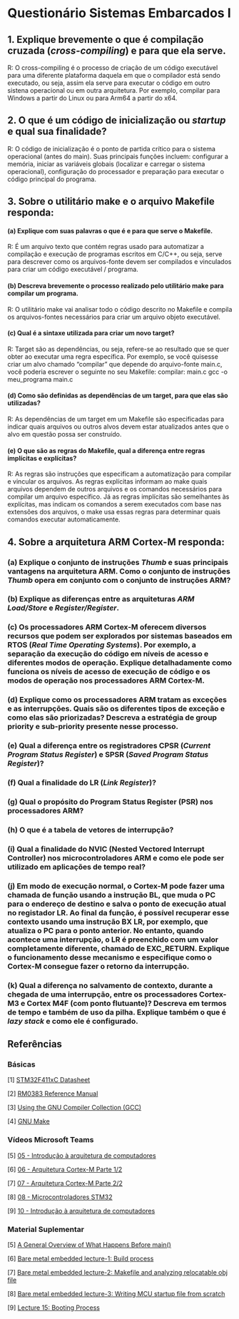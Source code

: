 # Questionário Sistemas Embarcados I

## 1. Explique brevemente o que é compilação cruzada (***cross-compiling***) e para que ela serve.
R: O cross-compiling é o processo de criação de um código executável para uma diferente plataforma daquela em que o compilador está sendo executado, ou seja, assim ela serve para executar o código em outro sistena operacional ou em outra arquitetura. Por exemplo, compilar para Windows a partir do Linux ou para Arm64 a partir do x64.


## 2. O que é um código de inicialização ou ***startup*** e qual sua finalidade?
R: O código de inicialização é o ponto de partida crítico para o sistema operacional (antes do main). Suas principais funções incluem: configurar a memória, iniciar as variáveis globais (localizar e carregar o sistema operacional), configuração do processador e preparação para executar o código principal do programa. 


## 3. Sobre o utilitário **make** e o arquivo **Makefile responda**:

#### (a) Explique com suas palavras o que é e para que serve o **Makefile**.
R: É um arquivo texto que contém regras usado para automatizar a compilação e execução de programas escritos em C/C++, ou seja, serve para descrever como os arquivos-fonte devem ser compilados e vinculados para criar um código executável / programa. 

#### (b) Descreva brevemente o processo realizado pelo utilitário **make** para compilar um programa.
R: O utilitário make vai analisar todo o código descrito no Makefile e compila os arquivos-fontes necessários para criar um arquivo objeto executável. 

#### (c) Qual é a sintaxe utilizada para criar um novo **target**?
R: Target são as dependências, ou seja, refere-se ao resultado que se quer obter ao executar uma regra específica. Por exemplo, se você quisesse criar um alvo chamado “compilar” que depende do arquivo-fonte main.c, você poderia escrever o seguinte no seu Makefile:
compilar: main.c
    gcc -o meu_programa main.c

#### (d) Como são definidas as dependências de um **target**, para que elas são utilizadas?
R: As dependências de um target em um Makefile são especificadas para indicar quais arquivos ou outros alvos devem estar atualizados antes que o alvo em questão possa ser construído.

#### (e) O que são as regras do **Makefile**, qual a diferença entre regras implícitas e explícitas?
R: As regras são instruções que especificam a automatização para compilar e vincular os arquivos. As regras explícitas informam ao make quais arquivos dependem de outros arquivos e os comandos necessários para compilar um arquivo específico. Já as regras implícitas são semelhantes às explícitas, mas indicam os comandos a serem executados com base nas extensões dos arquivos, o make usa essas regras para determinar quais comandos executar automaticamente.

## 4. Sobre a arquitetura **ARM Cortex-M** responda:

### (a) Explique o conjunto de instruções ***Thumb*** e suas principais vantagens na arquitetura ARM. Como o conjunto de instruções ***Thumb*** opera em conjunto com o conjunto de instruções ARM?

### (b) Explique as diferenças entre as arquiteturas ***ARM Load/Store*** e ***Register/Register***.

### (c) Os processadores **ARM Cortex-M** oferecem diversos recursos que podem ser explorados por sistemas baseados em **RTOS** (***Real Time Operating Systems***). Por exemplo, a separação da execução do código em níveis de acesso e diferentes modos de operação. Explique detalhadamente como funciona os níveis de acesso de execução de código e os modos de operação nos processadores **ARM Cortex-M**.

### (d) Explique como os processadores ARM tratam as exceções e as interrupções. Quais são os diferentes tipos de exceção e como elas são priorizadas? Descreva a estratégia de **group priority** e **sub-priority** presente nesse processo.

### (e) Qual a diferença entre os registradores **CPSR** (***Current Program Status Register***) e **SPSR** (***Saved Program Status Register***)?

### (f) Qual a finalidade do **LR** (***Link Register***)?

### (g) Qual o propósito do Program Status Register (PSR) nos processadores ARM?

### (h) O que é a tabela de vetores de interrupção?

### (i) Qual a finalidade do NVIC (**Nested Vectored Interrupt Controller**) nos microcontroladores ARM e como ele pode ser utilizado em aplicações de tempo real?

### (j) Em modo de execução normal, o Cortex-M pode fazer uma chamada de função usando a instrução **BL**, que muda o **PC** para o endereço de destino e salva o ponto de execução atual no registador **LR**. Ao final da função, é possível recuperar esse contexto usando uma instrução **BX LR**, por exemplo, que atualiza o **PC** para o ponto anterior. No entanto, quando acontece uma interrupção, o **LR** é preenchido com um valor completamente  diferente,  chamado  de  **EXC_RETURN**.  Explique  o  funcionamento  desse  mecanismo  e especifique como o **Cortex-M** consegue fazer o retorno da interrupção. 

### (k) Qual  a  diferença  no  salvamento  de  contexto,  durante  a  chegada  de  uma  interrupção,  entre  os processadores Cortex-M3 e Cortex M4F (com ponto flutuante)? Descreva em termos de tempo e também de uso da pilha. Explique também o que é ***lazy stack*** e como ele é configurado. 


## Referências

### Básicas

[1] [STM32F411xC Datasheet](https://www.st.com/resource/en/datasheet/stm32f411ce.pdf)

[2] [RM0383 Reference Manual](https://www.st.com/resource/en/reference_manual/rm0383-stm32f411xce-advanced-armbased-32bit-mcus-stmicroelectronics.pdf)

[3] [Using the GNU Compiler Collection (GCC)](https://gcc.gnu.org/onlinedocs/gcc/index.html)

[4] [GNU Make](https://www.gnu.org/software/make/manual/html_node/index.html)

### Vídeos Microsoft Teams

[5] [05 - Introdução à arquitetura de computadores](https://web.microsoftstream.com/embed/channel/f6b3a0de-e6f3-4652-b2d5-f1164032498a?app=microsoftteams&sort=undefined&l=pt-br#)

[6] [06 - Arquitetura Cortex-M Parte 1/2](https://web.microsoftstream.com/embed/channel/f6b3a0de-e6f3-4652-b2d5-f1164032498a?app=microsoftteams&sort=undefined&l=pt-br#)

[7] [07 - Arquitetura Cortex-M Parte 2/2](https://web.microsoftstream.com/embed/channel/f6b3a0de-e6f3-4652-b2d5-f1164032498a?app=microsoftteams&sort=undefined&l=pt-br#)

[8] [08 - Microcontroladores STM32](https://web.microsoftstream.com/embed/channel/f6b3a0de-e6f3-4652-b2d5-f1164032498a?app=microsoftteams&sort=undefined&l=pt-br#)

[9] [10 - Introdução à arquitetura de computadores](https://web.microsoftstream.com/embed/channel/f6b3a0de-e6f3-4652-b2d5-f1164032498a?app=microsoftteams&sort=undefined&l=pt-br#)

### Material Suplementar

[5] [A General Overview of What Happens Before main()](https://embeddedartistry.com/blog/2019/04/08/a-general-overview-of-what-happens-before-main/)
 
[6] [Bare metal embedded lecture-1: Build process](https://youtu.be/qWqlkCLmZoE?si=mn5yDnJYudQ1PpZH)
 
[7] [Bare metal embedded lecture-2: Makefile and analyzing relocatable obj file](https://youtu.be/Bsq6P1B8JqI?si=yuNLPj3JQ-2IT1yo)
 
[8] [Bare metal embedded lecture-3: Writing MCU startup file from scratch](https://youtu.be/2Hm8eEHsgls?si=c27MpZ47ApiMSwHR)
 
[9] [Lecture 15: Booting Process](https://youtu.be/3brOzLJmeek?si=MsHRUEJP8zofjwJQ)
